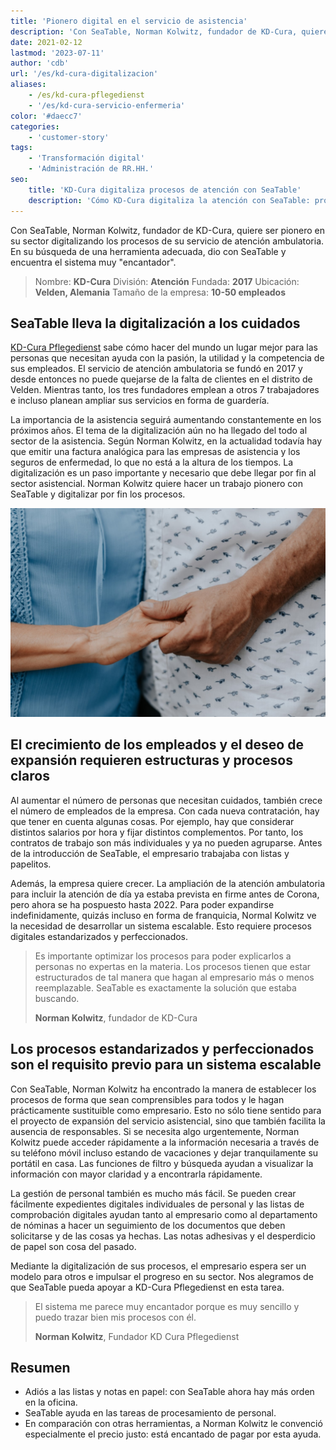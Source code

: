 ```yaml
---
title: 'Pionero digital en el servicio de asistencia'
description: 'Con SeaTable, Norman Kolwitz, fundador de KD-Cura, quiere hacer un trabajo pionero en su sector digitalizando los procesos de su servicio de atención ambulatoria. En su búsqueda de una herramienta adecuada, se topó con SeaTable y encuentra el sistema muy encantador.'
date: 2021-02-12
lastmod: '2023-07-11'
author: 'cdb'
url: '/es/kd-cura-digitalizacion'
aliases:
    - /es/kd-cura-pflegedienst
    - '/es/kd-cura-servicio-enfermeria'
color: '#daecc7'
categories:
    - 'customer-story'
tags:
    - 'Transformación digital'
    - 'Administración de RR.HH.'
seo:
    title: 'KD-Cura digitaliza procesos de atención con SeaTable'
    description: 'Cómo KD-Cura digitaliza la atención con SeaTable: procesos más ágiles, menos papeleo y estructuras escalables para el futuro.'
---
```


Con SeaTable, Norman Kolwitz, fundador de KD-Cura, quiere ser pionero en su sector digitalizando los procesos de su servicio de atención ambulatoria. En su búsqueda de una herramienta adecuada, dio con SeaTable y encuentra el sistema muy "encantador".

> Nombre: **KD-Cura**
> División: **Atención**
> Fundada: **2017**
> Ubicación: **Velden, Alemania**
> Tamaño de la empresa: **10-50 empleados**

## SeaTable lleva la digitalización a los cuidados

[KD-Cura Pflegedienst](https://www.kd-cura.de) sabe cómo hacer del mundo un lugar mejor para las personas que necesitan ayuda con la pasión, la utilidad y la competencia de sus empleados. El servicio de atención ambulatoria se fundó en 2017 y desde entonces no puede quejarse de la falta de clientes en el distrito de Velden. Mientras tanto, los tres fundadores emplean a otros 7 trabajadores e incluso planean ampliar sus servicios en forma de guardería.

La importancia de la asistencia seguirá aumentando constantemente en los próximos años. El tema de la digitalización aún no ha llegado del todo al sector de la asistencia. Según Norman Kolwitz, en la actualidad todavía hay que emitir una factura analógica para las empresas de asistencia y los seguros de enfermedad, lo que no está a la altura de los tiempos. La digitalización es un paso importante y necesario que debe llegar por fin al sector asistencial. Norman Kolwitz quiere hacer un trabajo pionero con SeaTable y digitalizar por fin los procesos.

![Digitalización de procesos en la atención ambulatoria con SeaTable](KD-Cura-pionarbeit-in-der-pflege.jpg)

## El crecimiento de los empleados y el deseo de expansión requieren estructuras y procesos claros

Al aumentar el número de personas que necesitan cuidados, también crece el número de empleados de la empresa. Con cada nueva contratación, hay que tener en cuenta algunas cosas. Por ejemplo, hay que considerar distintos salarios por hora y fijar distintos complementos. Por tanto, los contratos de trabajo son más individuales y ya no pueden agruparse. Antes de la introducción de SeaTable, el empresario trabajaba con listas y papelitos.

Además, la empresa quiere crecer. La ampliación de la atención ambulatoria para incluir la atención de día ya estaba prevista en firme antes de Corona, pero ahora se ha pospuesto hasta 2022. Para poder expandirse indefinidamente, quizás incluso en forma de franquicia, Normal Kolwitz ve la necesidad de desarrollar un sistema escalable. Esto requiere procesos digitales estandarizados y perfeccionados.

> Es importante optimizar los procesos para poder explicarlos a personas no expertas en la materia. Los procesos tienen que estar estructurados de tal manera que hagan al empresario más o menos reemplazable. SeaTable es exactamente la solución que estaba buscando.
>
> **Norman Kolwitz**, fundador de KD-Cura

## Los procesos estandarizados y perfeccionados son el requisito previo para un sistema escalable

Con SeaTable, Norman Kolwitz ha encontrado la manera de establecer los procesos de forma que sean comprensibles para todos y le hagan prácticamente sustituible como empresario. Esto no sólo tiene sentido para el proyecto de expansión del servicio asistencial, sino que también facilita la ausencia de responsables. Si se necesita algo urgentemente, Norman Kolwitz puede acceder rápidamente a la información necesaria a través de su teléfono móvil incluso estando de vacaciones y dejar tranquilamente su portátil en casa. Las funciones de filtro y búsqueda ayudan a visualizar la información con mayor claridad y a encontrarla rápidamente.

La gestión de personal también es mucho más fácil. Se pueden crear fácilmente expedientes digitales individuales de personal y las listas de comprobación digitales ayudan tanto al empresario como al departamento de nóminas a hacer un seguimiento de los documentos que deben solicitarse y de las cosas ya hechas. Las notas adhesivas y el desperdicio de papel son cosa del pasado.

Mediante la digitalización de sus procesos, el empresario espera ser un modelo para otros e impulsar el progreso en su sector. Nos alegramos de que SeaTable pueda apoyar a KD-Cura Pflegedienst en esta tarea.

> El sistema me parece muy encantador porque es muy sencillo y puedo trazar bien mis procesos con él.
>
> **Norman Kolwitz**, Fundador KD Cura Pflegedienst

## Resumen

- Adiós a las listas y notas en papel: con SeaTable ahora hay más orden en la oficina.
- SeaTable ayuda en las tareas de procesamiento de personal.
- En comparación con otras herramientas, a Norman Kolwitz le convenció especialmente el precio justo: está encantado de pagar por esta ayuda.
